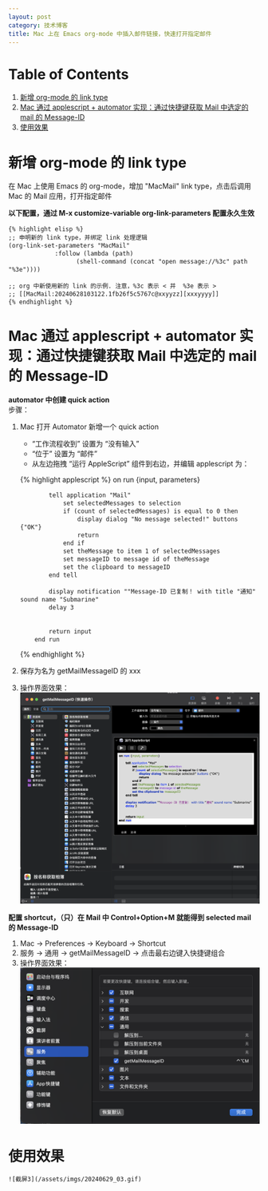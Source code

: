 ```yaml
---
layout: post
category: 技术博客
title: Mac 上在 Emacs org-mode 中插入邮件链接，快速打开指定邮件
---
```


# Table of Contents

1.  [新增 org-mode 的 link type](#orgec1ebd5)
2.  [Mac 通过 applescript + automator 实现：通过快捷键获取 Mail 中选定的 mail 的 Message-ID](#org579a3d0)
3.  [使用效果](#org882e767)


<a id="orgec1ebd5"></a>

# 新增 org-mode 的 link type

在 Mac 上使用 Emacs 的 org-mode，增加 "MacMail" link type，点击后调用 Mac 的 Mail 应用，打开指定邮件  

**以下配置，通过 M-x customize-variable org-link-parameters 配置永久生效**  

	{% highlight elisp %}
    ;; 申明新的 link type，并绑定 link 处理逻辑
    (org-link-set-parameters "MacMail"
    			 :follow (lambda (path) 
    				   (shell-command (concat "open message://%3c" path "%3e"))))
    
    ;; org 中新使用新的 link 的示例. 注意，%3c 表示 < 并  %3e 表示 >
    ;; [[MacMail:20240628103122.1fb26f5c5767c@xxyyzz][xxxyyyy]]
	{% endhighlight %}


<a id="org579a3d0"></a>

# Mac 通过 applescript + automator 实现：通过快捷键获取 Mail 中选定的 mail 的 Message-ID

**automator 中创建 quick action**  
步骤：  

1.  Mac 打开 Automator 新增一个 quick action  
    -   “工作流程收到” 设置为 “没有输入”
    -   “位于” 设置为 “邮件”
    -   从左边拖拽 “运行 AppleScript” 组件到右边，并编辑 applescript 为：  
        
   	{% highlight applescript %}
         on run {input, parameters}
            
            	tell application "Mail"
            		set selectedMessages to selection
            		if (count of selectedMessages) is equal to 0 then
            			display dialog "No message selected!" buttons {"OK"}
            			return
            		end if
            		set theMessage to item 1 of selectedMessages
            		set messageID to message id of theMessage
            		set the clipboard to messageID
            	end tell
            
            	display notification ""Message-ID 已复制！ with title "通知" sound name "Submarine"
            	delay 3
            
            
            	return input
            end run
	{% endhighlight %}			
2.  保存为名为 getMailMessageID 的 xxx
3.  操作界面效果：  
	![截屏1](/assets/imgs/20240629_01.png)

**配置 shortcut，（只）在 Mail 中 Control+Option+M 就能得到 selected mail 的 Message-ID**  

1.  Mac -> Preferences -> Keyboard -> Shortcut
2.  服务 -> 通用 -> getMailMessageID -> 点击最右边键入快捷键组合
3.  操作界面效果：  
	![截屏2](/assets/imgs/20240629_02.png)


<a id="org882e767"></a>

# 使用效果
	![截屏3](/assets/imgs/20240629_03.gif)

